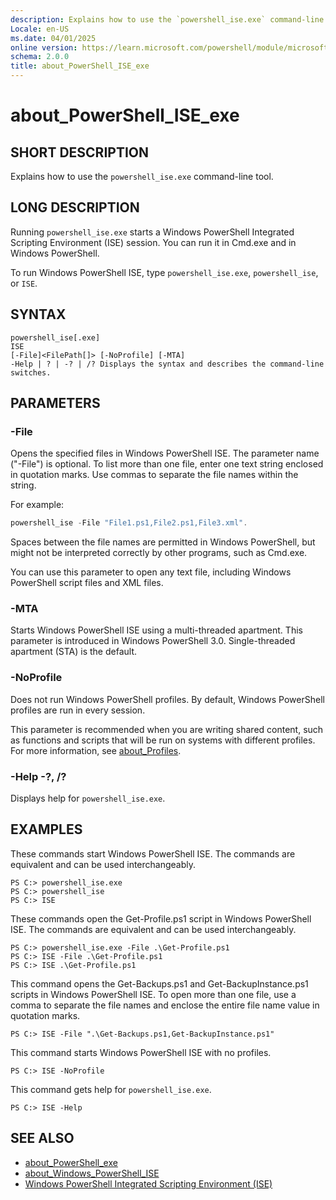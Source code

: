 ```yaml
---
description: Explains how to use the `powershell_ise.exe` command-line tool.
Locale: en-US
ms.date: 04/01/2025
online version: https://learn.microsoft.com/powershell/module/microsoft.powershell.core/about/about_powershell_ise_exe?view=powershell-5.1&WT.mc_id=ps-gethelp
schema: 2.0.0
title: about_PowerShell_ISE_exe
---
```


# about_PowerShell_ISE_exe

## SHORT DESCRIPTION

Explains how to use the `powershell_ise.exe` command-line tool.

## LONG DESCRIPTION

Running `powershell_ise.exe` starts a Windows PowerShell Integrated
Scripting Environment (ISE) session. You can run it in Cmd.exe
and in Windows PowerShell.

To run Windows PowerShell ISE, type `powershell_ise.exe`, `powershell_ise`,
or `ISE`.

## SYNTAX

```
powershell_ise[.exe]
ISE
[-File]<FilePath[]> [-NoProfile] [-MTA]
-Help | ? | -? | /? Displays the syntax and describes the command-line switches.
```

## PARAMETERS

### -File

Opens the specified files in Windows PowerShell ISE. The parameter name
("-File") is optional. To list more than one file, enter one text string
enclosed in quotation marks. Use commas to separate the file names within the
string.

For example:

```powershell
powershell_ise -File "File1.ps1,File2.ps1,File3.xml".
```

Spaces between the file names are permitted in Windows PowerShell, but might
not be interpreted correctly by other programs, such as Cmd.exe.

You can use this parameter to open any text file, including Windows PowerShell
script files and XML files.

### -MTA

Starts Windows PowerShell ISE using a multi-threaded apartment. This parameter
is introduced in Windows PowerShell 3.0. Single-threaded apartment (STA) is the
default.

### -NoProfile

Does not run Windows PowerShell profiles. By default, Windows PowerShell
profiles are run in every session.

This parameter is recommended when you are writing shared content, such as
functions and scripts that will be run on systems with different profiles. For
more information, see [about_Profiles][03].

### -Help -?, /?

Displays help for `powershell_ise.exe`.

## EXAMPLES

These commands start Windows PowerShell ISE. The commands are equivalent and
can be used interchangeably.

```
PS C:> powershell_ise.exe
PS C:> powershell_ise
PS C:> ISE
```

These commands open the Get-Profile.ps1 script in Windows PowerShell ISE. The
commands are equivalent and can be used interchangeably.

```
PS C:> powershell_ise.exe -File .\Get-Profile.ps1
PS C:> ISE -File .\Get-Profile.ps1
PS C:> ISE .\Get-Profile.ps1
```

This command opens the Get-Backups.ps1 and Get-BackupInstance.ps1 scripts in
Windows PowerShell ISE. To open more than one file, use a comma to separate the
file names and enclose the entire file name value in quotation marks.

```
PS C:> ISE -File ".\Get-Backups.ps1,Get-BackupInstance.ps1"
```

This command starts Windows PowerShell ISE with no profiles.

```
PS C:> ISE -NoProfile
```

This command gets help for `powershell_ise.exe`.

```
PS C:> ISE -Help
```

## SEE ALSO

- [about_PowerShell_exe][02]
- [about_Windows_PowerShell_ISE][04]
- [Windows PowerShell Integrated Scripting Environment (ISE)][01]

<!-- link references -->
[01]: /powershell/scripting/windows-powershell/ise/introducing-the-windows-powershell-ise
[02]: about_PowerShell_exe.md
[03]: about_Profiles.md
[04]: about_Windows_PowerShell_ISE.md
